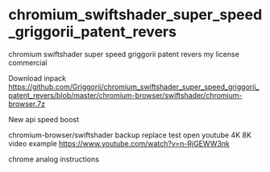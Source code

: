 # chromium_swiftshader_super_speed_griggorii_patent_revers
chromium swiftshader super speed griggorii patent revers my license commercial

Download inpack https://github.com/Griggorii/chromium_swiftshader_super_speed_griggorii_patent_revers/blob/master/chromium-browser/swiftshader/chromium-browser.7z

New api speed boost 

chromium-browser/swiftshader backup replace test open youtube 4K 8K video example https://www.youtube.com/watch?v=n-RjGEWW3nk

chrome analog instructions
